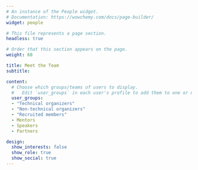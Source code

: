 ```yaml
---
# An instance of the People widget.
# Documentation: https://wowchemy.com/docs/page-builder/
widget: people

# This file represents a page section.
headless: true

# Order that this section appears on the page.
weight: 68

title: Meet the Team
subtitle:

content:
  # Choose which groups/teams of users to display.
  #   Edit `user_groups` in each user's profile to add them to one or more of these groups.
  user_groups:
  - "Technical organizers"
  - "Non-technical organizers"
  - "Recruited members"
  - Mentors
  - Speakers
  - Partners

design:
  show_interests: false
  show_role: true
  show_social: true
---
```

